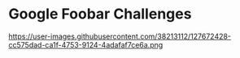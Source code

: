 # Google Foobar Challenges
https://user-images.githubusercontent.com/38213112/127672428-cc575dad-ca1f-4753-9124-4adafaf7ce6a.png
